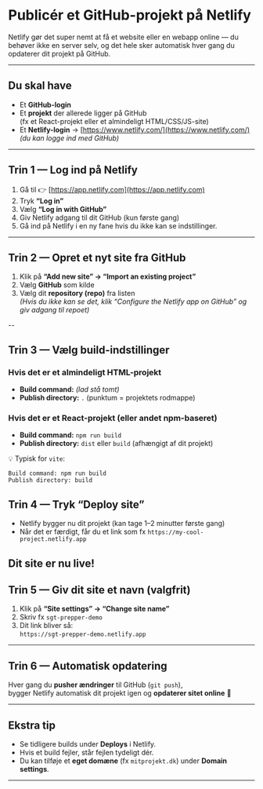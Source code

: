 # Publicér et GitHub-projekt på Netlify

Netlify gør det super nemt at få et website eller en webapp online — du behøver ikke en server selv, og det hele sker automatisk hver gang du opdaterer dit projekt på GitHub.

---

## Du skal have
- Et **GitHub-login**
- Et **projekt** der allerede ligger på GitHub  
  (fx et React-projekt eller et almindeligt HTML/CSS/JS-site)
- Et **Netlify-login** → [https://www.netlify.com/](https://www.netlify.com/)  
  _(du kan logge ind med GitHub)_

---

## Trin 1 — Log ind på Netlify
1. Gå til 👉 [https://app.netlify.com](https://app.netlify.com)
2. Tryk **“Log in”**
3. Vælg **“Log in with GitHub”**
4. Giv Netlify adgang til dit GitHub (kun første gang)
5. Gå ind på Netlify i en ny fane hvis du ikke kan se indstillinger.

---

## Trin 2 — Opret et nyt site fra GitHub
1. Klik på **“Add new site” → “Import an existing project”**
2. Vælg **GitHub** som kilde
3. Vælg dit **repository (repo)** fra listen  
   _(Hvis du ikke kan se det, klik “Configure the Netlify app on GitHub” og giv adgang til repoet)_

--
## Trin 3 — Vælg build-indstillinger

### Hvis det er et almindeligt HTML-projekt
- **Build command:** _(lad stå tomt)_
- **Publish directory:** `.` (punktum = projektets rodmappe)

### Hvis det er et React-projekt (eller andet npm-baseret)
- **Build command:** `npm run build`
- **Publish directory:** `dist` eller `build` (afhængigt af dit projekt)

💡 Typisk for `vite`:
```
Build command: npm run build
Publish directory: build
```
## Trin 4 — Tryk “Deploy site”
- Netlify bygger nu dit projekt (kan tage 1–2 minutter første gang)
- Når det er færdigt, får du et link som fx `https://my-cool-project.netlify.app`

**Dit site er nu live!**
---

## Trin 5 — Giv dit site et navn (valgfrit)
1. Klik på **“Site settings” → “Change site name”**
2. Skriv fx `sgt-prepper-demo`
3. Dit link bliver så:  
   `https://sgt-prepper-demo.netlify.app`

---

## Trin 6 — Automatisk opdatering
Hver gang du **pusher ændringer** til GitHub (`git push`),  
bygger Netlify automatisk dit projekt igen og **opdaterer sitet online** 💪

---

## Ekstra tip
- Se tidligere builds under **Deploys** i Netlify.
- Hvis et build fejler, står fejlen tydeligt dér.
- Du kan tilføje et **eget domæne** (fx `mitprojekt.dk`) under **Domain settings**.

---